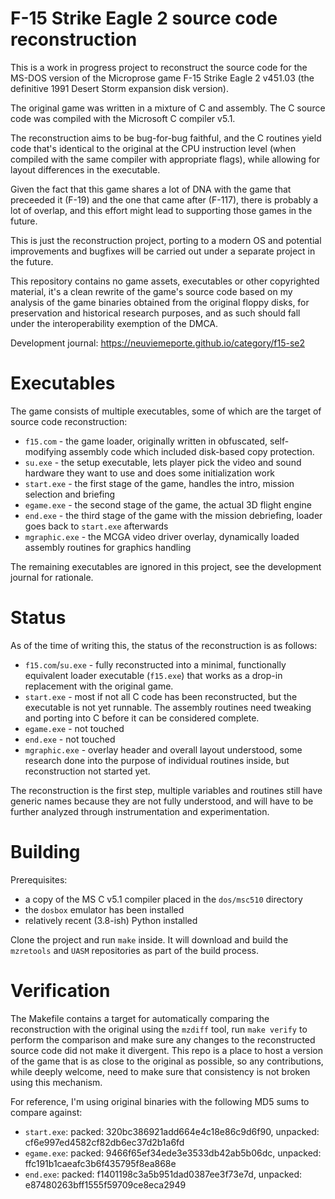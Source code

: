 # F-15 Strike Eagle 2 source code reconstruction

This is a work in progress project to reconstruct the source code for the MS-DOS version of the Microprose game F-15 Strike Eagle 2 v451.03 (the definitive 1991 Desert Storm expansion disk version).

The original game was written in a mixture of C and assembly. The C source code was compiled with the Microsoft C compiler v5.1.

The reconstruction aims to be bug-for-bug faithful, and the C routines yield code that's identical to the original at the CPU instruction level (when compiled with the same compiler with appropriate flags), while allowing for layout differences in the executable.

Given the fact that this game shares a lot of DNA with the game that preceeded it (F-19) and the one that came after (F-117), there is probably a lot of overlap, and this effort might lead to supporting those games in the future.

This is just the reconstruction project, porting to a modern OS and potential improvements and bugfixes will be carried out under a separate project in the future.

This repository contains no game assets, executables or other copyrighted material, it's a clean rewrite of the game's source code based on my analysis of the game binaries obtained from the original floppy disks, for preservation and historical research purposes, and as such should fall under the interoperability exemption of the DMCA.

Development journal: https://neuviemeporte.github.io/category/f15-se2

# Executables

The game consists of multiple executables, some of which are the target of source code reconstruction:

* `f15.com` - the game loader, originally written in obfuscated, self-modifying assembly code which included disk-based copy protection.
* `su.exe` - the setup executable, lets player pick the video and sound hardware they want to use and does some initialization work
* `start.exe` - the first stage of the game, handles the intro, mission selection and briefing
* `egame.exe` - the second stage of the game, the actual 3D flight engine
* `end.exe` - the third stage of the game with the mission debriefing, loader goes back to `start.exe` afterwards
* `mgraphic.exe` - the MCGA video driver overlay, dynamically loaded assembly routines for graphics handling

The remaining executables are ignored in this project, see the development journal for rationale.

# Status

As of the time of writing this, the status of the reconstruction is as follows:

* `f15.com`/`su.exe` - fully reconstructed into a minimal, functionally equivalent loader executable (`f15.exe`) that works as a drop-in replacement with the original game.
* `start.exe` - most if not all C code has been reconstructed, but the executable is not yet runnable. The assembly routines need tweaking and porting into C before it can be considered complete.
* `egame.exe` - not touched
* `end.exe` - not touched
* `mgraphic.exe` - overlay header and overall layout understood, some research done into the purpose of individual routines inside, but reconstruction not started yet.

The reconstruction is the first step, multiple variables and routines still have generic names because they are not fully understood, and will have to be further analyzed through instrumentation and experimentation.

# Building

Prerequisites:

* a copy of the MS C v5.1 compiler placed in the `dos/msc510` directory
* the `dosbox` emulator has been installed
* relatively recent (3.8-ish) Python installed

Clone the project and run `make` inside. It will download and build the `mzretools` and `UASM` repositories as part of the build process.

# Verification

The Makefile contains a target for automatically comparing the reconstruction with the original using the `mzdiff` tool, run `make verify` to perform the comparison and make sure any changes to the reconstructed source code did not make it divergent. This repo is a place to host a version of the game that is as close to the original as possible, so any contributions, while deeply welcome, need to make sure that consistency is not broken using this mechanism.

For reference, I'm using original binaries with the following MD5 sums to compare against:

* `start.exe`: packed: 320bc386921add664e4c18e86c9d6f90, unpacked: cf6e997ed4582cf82db6ec37d2b1a6fd
* `egame.exe`: packed: 9466f65ef34ede3e3533db42ab5b06dc, unpacked: ffc191b1caeafc3b6f435795f8ea868e
* `end.exe`: packed: f1401198c3a5b951dad0387ee3f73e7d, unpacked: e87480263bff1555f59709ce8eca2949